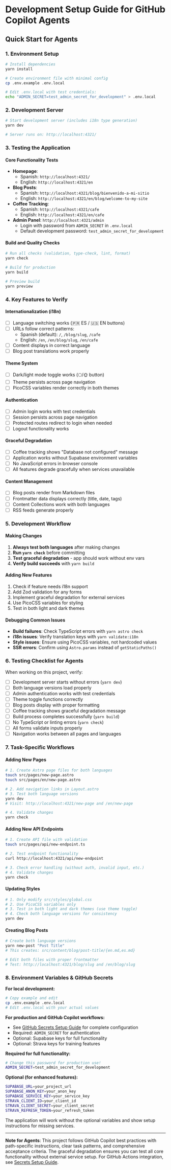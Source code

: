 # Development Setup Guide for GitHub Copilot Agents

## Quick Start for Agents

### 1. Environment Setup

```bash
# Install dependencies
yarn install

# Create environment file with minimal config
cp .env.example .env.local

# Edit .env.local with test credentials:
echo "ADMIN_SECRET=test_admin_secret_for_development" > .env.local
```

### 2. Development Server

```bash
# Start development server (includes i18n type generation)
yarn dev

# Server runs on: http://localhost:4321/
```

### 3. Testing the Application

#### Core Functionality Tests

- **Homepage**:
  - Spanish: `http://localhost:4321/`
  - English: `http://localhost:4321/en`
- **Blog Posts**:
  - Spanish: `http://localhost:4321/blog/bienvenido-a-mi-sitio`
  - English: `http://localhost:4321/en/blog/welcome-to-my-site`
- **Coffee Tracking**:
  - Spanish: `http://localhost:4321/cafe`
  - English: `http://localhost:4321/en/cafe`
- **Admin Panel**: `http://localhost:4321/admin`
  - Login with password from `ADMIN_SECRET` in `.env.local`
  - Default development password: `test_admin_secret_for_development`

#### Build and Quality Checks

```bash
# Run all checks (validation, type-check, lint, format)
yarn check

# Build for production
yarn build

# Preview build
yarn preview
```

### 4. Key Features to Verify

#### Internationalization (i18n)

- [ ] Language switching works (🇵🇷 ES / 🇺🇸 EN buttons)
- [ ] URLs follow correct patterns:
  - Spanish (default): `/`, `/blog/slug`, `/cafe`
  - English: `/en`, `/en/blog/slug`, `/en/cafe`
- [ ] Content displays in correct language
- [ ] Blog post translations work properly

#### Theme System

- [ ] Dark/light mode toggle works (🌕/🌞 button)
- [ ] Theme persists across page navigation
- [ ] PicoCSS variables render correctly in both themes

#### Authentication

- [ ] Admin login works with test credentials
- [ ] Session persists across page navigation
- [ ] Protected routes redirect to login when needed
- [ ] Logout functionality works

#### Graceful Degradation

- [ ] Coffee tracking shows "Database not configured" message
- [ ] Application works without Supabase environment variables
- [ ] No JavaScript errors in browser console
- [ ] All features degrade gracefully when services unavailable

#### Content Management

- [ ] Blog posts render from Markdown files
- [ ] Frontmatter data displays correctly (title, date, tags)
- [ ] Content Collections work with both languages
- [ ] RSS feeds generate properly

### 5. Development Workflow

#### Making Changes

1. **Always test both languages** after making changes
2. **Run `yarn check`** before committing
3. **Test graceful degradation** - app should work without env vars
4. **Verify build succeeds** with `yarn build`

#### Adding New Features

1. Check if feature needs i18n support
2. Add Zod validation for any forms
3. Implement graceful degradation for external services
4. Use PicoCSS variables for styling
5. Test in both light and dark themes

#### Debugging Common Issues

- **Build failures**: Check TypeScript errors with `yarn astro check`
- **i18n issues**: Verify translation keys with `yarn validate:i18n`
- **Style issues**: Ensure using PicoCSS variables, not hardcoded values
- **SSR errors**: Confirm using `Astro.params` instead of `getStaticPaths()`

### 6. Testing Checklist for Agents

When working on this project, verify:

- [ ] Development server starts without errors (`yarn dev`)
- [ ] Both language versions load properly
- [ ] Admin authentication works with test credentials
- [ ] Theme toggle functions correctly
- [ ] Blog posts display with proper formatting
- [ ] Coffee tracking shows graceful degradation message
- [ ] Build process completes successfully (`yarn build`)
- [ ] No TypeScript or linting errors (`yarn check`)
- [ ] All forms validate inputs properly
- [ ] Navigation works between all pages and languages

### 7. Task-Specific Workflows

#### Adding New Pages

```bash
# 1. Create Astro page files for both languages
touch src/pages/new-page.astro
touch src/pages/en/new-page.astro

# 2. Add navigation links in Layout.astro
# 3. Test both language versions
yarn dev
# Visit: http://localhost:4321/new-page and /en/new-page

# 4. Validate changes
yarn check
```

#### Adding New API Endpoints

```bash
# 1. Create API file with validation
touch src/pages/api/new-endpoint.ts

# 2. Test endpoint functionality
curl http://localhost:4321/api/new-endpoint

# 3. Check error handling (without auth, invalid input, etc.)
# 4. Validate changes
yarn check
```

#### Updating Styles

```bash
# 1. Only modify src/styles/global.css
# 2. Use PicoCSS variables only
# 3. Test in both light and dark themes (use theme toggle)
# 4. Check both language versions for consistency
yarn dev
```

#### Creating Blog Posts

```bash
# Create both language versions
yarn new-post "Post Title"
# This creates: src/content/blog/post-title/{en.md,es.md}

# Edit both files with proper frontmatter
# Test: http://localhost:4321/blog/slug and /en/blog/slug
```

### 8. Environment Variables & GitHub Secrets

**For local development:**

```bash
# Copy example and edit
cp .env.example .env.local
# Edit .env.local with your actual values
```

**For production and GitHub Copilot workflows:**

- See [GitHub Secrets Setup Guide](.github/SECRETS.md) for complete configuration
- Required: `ADMIN_SECRET` for authentication
- Optional: Supabase keys for full functionality
- Optional: Strava keys for training features

**Required for full functionality:**

```bash
# Change this password for production use!
ADMIN_SECRET=test_admin_secret_for_development
```

**Optional (for enhanced features):**

```bash
SUPABASE_URL=your_project_url
SUPABASE_ANON_KEY=your_anon_key
SUPABASE_SERVICE_KEY=your_service_key
STRAVA_CLIENT_ID=your_client_id
STRAVA_CLIENT_SECRET=your_client_secret
STRAVA_REFRESH_TOKEN=your_refresh_token
```

The application will work without the optional variables and show setup instructions for missing services.

---

**Note for Agents**: This project follows GitHub Copilot best practices with path-specific instructions, clear task patterns, and comprehensive acceptance criteria. The graceful degradation ensures you can test all core functionality without external service setup. For GitHub Actions integration, see [Secrets Setup Guide](.github/SECRETS.md).
